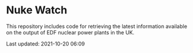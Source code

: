 # Nuke Watch

This repository includes code for retrieving the latest information available on the output of EDF nuclear power plants in the UK.

Last updated: 2021-10-20 06:09